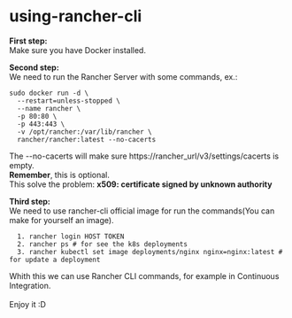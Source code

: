 # using-rancher-cli

**First step:** \
Make sure you have Docker installed.

**Second step:** \
We need to run the Rancher Server with some commands, ex.:
  
```
sudo docker run -d \
  --restart=unless-stopped \
  --name rancher \
  -p 80:80 \
  -p 443:443 \
  -v /opt/rancher:/var/lib/rancher \
  rancher/rancher:latest --no-cacerts
```
The --no-cacerts will make sure https://rancher_url/v3/settings/cacerts is empty. \
**Remember**, this is optional. \
This solve the problem: **x509: certificate signed by unknown authority** 

**Third step:** \
  We need to use rancher-cli official image for run the commands(You can make for yourself an image).
```  
  1. rancher login HOST TOKEN
  2. rancher ps # for see the k8s deployments
  3. rancher kubectl set image deployments/nginx nginx=nginx:latest # for update a deployment
```  
 

Whith this we can use Rancher CLI commands, for example in Continuous Integration. \
\
Enjoy it :D
